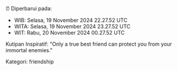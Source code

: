 ⏰ Diperbarui pada:
- WIB: Selasa, 19 November 2024 22.27.52 UTC
- WITA: Selasa, 19 November 2024 23.27.52 UTC
- WIT: Rabu, 20 November 2024 00.27.52 UTC

Kutipan Inspiratif:
"Only a true best friend can protect you from your immortal enemies."


Kategori: friendship

